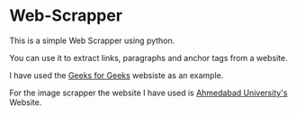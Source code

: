 # Web-Scrapper

This is a simple Web Scrapper using python. 

You can use it to extract links, paragraphs and anchor tags from a website.     

I have used the [Geeks for Geeks](https://www.geeksforgeeks.org/home/) websiste as an example. 

For the image scrapper the website I have used is [Ahmedabad University's](https://ahduni.edu.in/) Website.
